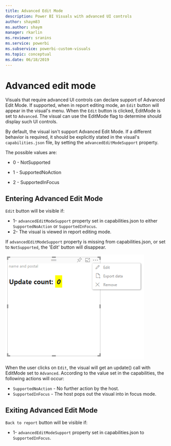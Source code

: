```yaml
---
title: Advanced Edit Mode
description: Power BI Visuals with advanced UI controls
author: shaym83
ms.author: shaym
manager: rkarlin
ms.reviewer: sranins
ms.service: powerbi
ms.subservice: powerbi-custom-visuals
ms.topic: conceptual
ms.date: 06/18/2019
---
```


# Advanced edit mode

Visuals that require advanced UI controls can declare support of Advanced Edit Mode.
If supported, when in report editing mode, an `Edit` button will appear in the visual's menu.
When the `Edit` button is clicked, EditMode is set to `Advanced`.
The visual can use the EditMode flag to determine should display such UI controls.

By default, the visual isn't support Advanced Edit Mode.
If a different behavior is required, it should be explicitly stated in the visual's `capabilities.json` file, by setting the `advancedEditModeSupport` property.

The possible values are:

- 0 - NotSupported

- 1 - SupportedNoAction

- 2 - SupportedInFocus

## Entering Advanced Edit Mode

`Edit` button will be visible if:
- 1- `advancedEditModeSupport` property set in capabilities.json to either `SupportedNoAction` or `SupportedInFocus`.
- 2- The visual is viewed in report editing mode.

If `advancedEditModeSupport` property is missing from capabilities.json, or set to `NotSupported`, the 'Edit' button will disappear.

![Enter edit mode](./media/edit-mode.png)

When the user clicks on `Edit`, the visual will get an update() call with EditMode set to `Advanced`.
According to the value set in the capabilities, the following actions will occur:

* `SupportedNoAction` - No further action by the host.
* `SupportedInFocus` - The host pops out the visual into in focus mode.

## Exiting Advanced Edit Mode

`Back to report` button will be visible if:
- 1- `advancedEditModeSupport` property set in capabilities.json to `SupportedInFocus`.